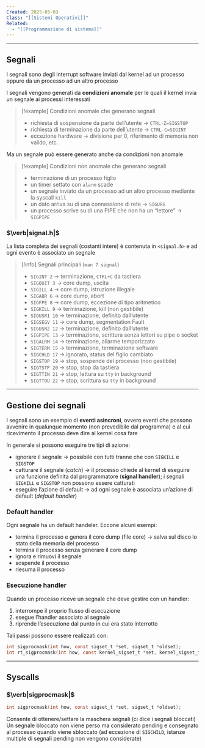 ```yaml
---
Created: 2025-05-03
Class: "[[Sistemi Operativi]]"
Related:
  - "[[Programmazione di sistema]]"
---
```

---
## Segnali
I segnali sono degli interrupt software inviati dal kernel ad un processo oppure da un processo ad un altro processo

I segnali vengono generati da **condizioni anomale** per le quali il kernel invia un segnale ai processi interessati

>[!example] Condizioni anomale che generano segnali
>- richiesta di sospensione da parte dell’utente → `CTRL-Z=SIGSTOP`
>- richiesta di terminazione da parte dell’utente → `CTRL-C=SIGINT`
>- eccezione hardware → divisione per $0$, riferimento di memoria non valido, etc.

Ma un segnale può essere generato anche da condizioni non anomale

>[!example] Condizioni non anomale che generano segnali
>- terminazione di un processo figlio
>- un timer settato con `alarm` scade
>- un segnale inviato da un processo ad un altro processo mediante la syscall `kill`
>- un dato arriva su di una connessione di rete → `SIGURG`
>- un processo scrive su di una PIPE che non ha un “lettore” → `SIGPIPE`

### $\verb|signal.h|$
La lista completa dei segnali (costanti intere) è contenuta in `<signal.h>` e ad ogni evento è associato un segnale

>[!info] Segnali principali (`man 7 signal`)
>- `SIGINT 2` → terminazione, `CTRL+C` da tastiera
>- `SIGQUIT 3` → core dump, uscita
>- `SIGILL 4` → core dump, istruzione illegale
>- `SIGABR 6` → core dump, abort
>- `SIGFPE 8` → core dump, eccezione di tipo aritmetico
>- `SIGKILL 9` → terminazione, kill (non gestibile)
>- `SIGUSR1 10` → terminazione, definito dall’utente
>- `SIGSEGV 11` → core dump, segmentation Fault
>- `SIGUSR2 12` → terminazione, definito dall’utente
>- `SIGPIPE 13` → terminazione, scrittura senza lettori su pipe o socket
>- `SIGALRM 14` → terminazione, allarme temporizzato
>- `SIGTERM 15` → terminazione, terminazione software
>- `SIGCHLD 17` → ignorato, status del figlio cambiato
>- `SIGSTOP 19` → stop, sospende del processo (non gestibile)
>- `SIGTSTP 20` → stop, stop da tastiera
>- `SIGTTIN 21` → stop, lettura su `tty` in background
>- `SIGTTOU 22` → stop, scrittura su `tty` in background

---
## Gestione dei segnali
I segnali sono un esempio di **eventi asincroni**, ovvero eventi che possono avvenire in qualunque momento (non prevedibile dal programma) e al cui ricevimento il processo deve dire al kernel cosa fare

In generale si possono eseguire tre tipi di azione:
- ignorare il segnale → possibile con tutti tranne che con `SIGKILL` e `SIGSTOP`
- catturare il segnale (*catch*) → il processo chiede al kernel di eseguire una funzione definita dal programmatore (**signal handler**); i segnali `SIGKILL` e `SIGSTOP` non possono essere catturati
- eseguire l’azione di default → ad ogni segnale è associata un’azione di default (*default handler*)

### Default handler
Ogni segnale ha un default handeler. Eccone alcuni esempi:
- termina il processo e genera il core dump (file core) → salva sul disco lo stato della memoria del processo
- termina il processo senza generare il core dump
- ignora e rimuovi il segnale
- sospende il processo
- riesuma il processo

### Esecuzione handler
Quando un processo riceve un segnale che deve gestire con un handler:
1. interrompe il proprio flusso di esecuzione
2. esegue l’handler associato al segnale
3. riprende l’esecuzione dal punto in cui era stato interrotto

Tali passi possono essere realizzati con:
```c
int sigprocmask(int how, const sigset_t *set, sigset_t *oldset);
int rt_sigprocmask(int how, const kernel_sigset_t *set, kernel_sigset_t *oldset, size_t sigsetsize);
```

---
## Syscalls
### $\verb|sigprocmask|$

```c
int sigprocmask(int how, const sigset_t *set, sigset_t *oldset);
```

Consente di ottenere/settare la maschera segnali (ci dice i segnali bloccati)
Un segnale bloccato non viene perso ma considerato pending e consegnato al processo quando viene sbloccato (ad eccezione di `SIGCHILD`, istanze multiple di segnali pending non vengono considerate)